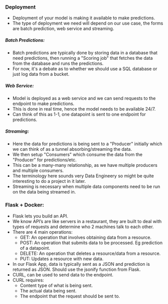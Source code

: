 ### Deployment

- Deployment of your model is making it available to make predictions. 
- The type of deployment we need will depend on our use case, the forms are batch prediction, web service and streaming. 

##### Batch Predictions:

- Batch predictions are typically done by storing data in a database that need predictions, then running a "Scoring job" that fetches the data from the database and runs the predictions. 
- For now, it's a debate as to whether we should use a SQL database or just log data from a bucket. 

##### Web Service:

- Model is deployed as a web service and we can send requests to the endpoint to make predictions. 
- This is done in real time, hence the model needs to be available 24/7. 
- Can think of this as 1-1, one datapoint is sent to one endpoint for predictions. 

##### Streaming: 

- Here the data for predictions is being sent to a "Producer" initially which we can think of as a tunnel absorbing/streaming the data. 
- We then setup "Consumers" which consume the data from the "Producer" for predictions/etc. 
- This can be a many-many relationship, as we have multiple producers and multiple consumers. 
- The terminology here sounds very Data Engineery so might be quite interesting to do a project in it later. 
- Streaming is necessary when multiple data components need to be run on the data being streamed in. 


### Flask + Docker:

- Flask lets you build an API.
- We know API’s are like servers in a restaurant, they are built to deal with types of requests and determine who 2 machines talk to each other. 
- There are 4 main operations:
  - GET: An operation that involves obtaining data from a resource.
  - POST: An operation that submits data to be processed. Eg prediction of a datapoint.
  - DELETE: An operation that deletes a resource/data from a resource.
  - PUT: Updates a resource with new data.  
- In our Flask App, data is typically sent as a JSON and prediction is returned as JSON. Should use the jsonify function from Flask. 
- CURL, can be used to send data to the endpoint. 
- CURL requires:
  - Content type of what is being sent. 
  - The actual data being sent. 
  - The endpoint that the request should be sent to. 